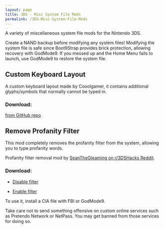 ```yaml
---
layout: page
title: 3DS - Misc System File Mods
permalink: /3DS-Misc-System-File-Mods
---
```


A variety of miscellaneous system file mods for the Nintendo 3DS.

<p class="note-blue">
  Create a NAND backup before modifying any system files!
  Modifying the system file is safe since Boot9Strap provides brick protection,
  allowing recovery with GodMode9.
  If you messed up and the Home Menu fails to launch, use GodMode9 to
  restore the system file.
</p>


## Custom Keyboard Layout

A custom keyboard layout made by Cooolgamer, it contains additional glyphs/symbols that normally cannot be typed in.

### Download:

[from GitHub repo](https://github.com/cooolgamer/3DS-custom-keyboard)


## Remove Profanity Filter

This mod completely removes the profanity filter from the system, allowing you to type profanity words.

Profanity filter removal mod by [SeanTheGleaming on r/3DSHacks Reddit](https://www.reddit.com/r/3dshacks/comments/w9vmtw).

### Download:

- [Disable filter](/files/3DS/DisableFilter.cia)

- [Enable filter](/files/3DS/EnableFilter.cia)

To use it, install a CIA file with FBI or GodMode9.

<p class="note-yellow">
  Take care not to send something offensive on custom online services such as Pretendo Network or NetPass.
  You may get banned from those services for doing so.
</p>
